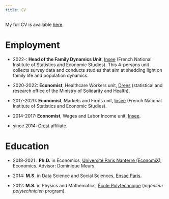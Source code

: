 ```yaml
---
title: CV
---
```

My full CV is available [here](CV_Pora_en.pdf).

# Employment

* 2022-: **Head of the Family Dynamics Unit**, [Insee](https://insee.fr/fr/accueil) (French National Institute of Statistics and Economic Studies). This 4-persons unit collects survey data and conducts studies that aim at shedding light on family life and population dynamics.

* 2020-2022: **Economist**, Healthcare Workers unit, [Drees](https://drees.solidarites-sante.gouv.fr/etudes-et-statistiques/) (statistical and research office of the Ministry of Solidarity and Health).

* 2017-2020: **Economist**, Markets and Firms unit, [Insee](https://insee.fr/fr/accueil) (French National Institute of Statistics and Economic Studies).

* 2014-2017: **Economist**, Wages and Labor Income unit, [Insee](https://insee.fr/fr/accueil).

* since 2014: [Crest](http://crest.science/) affiliate.


# Education

* 2018-2021 : **Ph.D.** in Economics, [Université Paris Nanterre (EconomiX)](https://economix.fr/en), Economics. Advisor: Dominique Meurs.

* 2014: **M.S.** in Data Science and Social Sciences, [Ensae Paris](https://www.ensae.fr/).

* 2012: **M.S.** in Physics and Mathematics, [École Polytechnique](https://www.polytechnique.edu/)  (*ingénieur polytechnicien* program).
